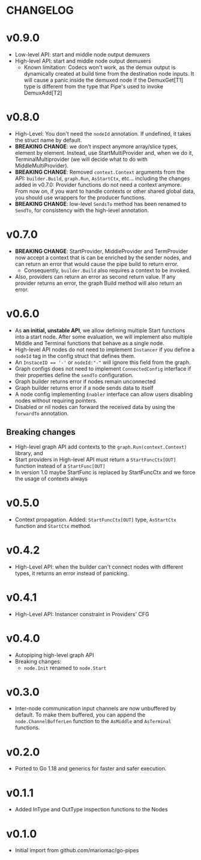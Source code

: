 # CHANGELOG

# v0.9.0

* Low-level API: start and middle node output demuxers
* High-level API: start and middle node output demuxers
  * Known limitation: Codecs won't work, as the demux output is dynamically
    created at build time from the destination node inputs. It will cause
    a panic inside the demuxed node if the DemuxGet[T1] type is different
    from the type that Pipe's used to invoke DemuxAdd[T2]

# v0.8.0

* High-Level: You don't need the `nodeId` annotation. If undefined, it takes the struct name
  by default.
* **BREAKING CHANGE**: we don't inspect anymore array/slice types, element by element. Instead,
  use StartMultiProvider and, when we do it, TerminalMultiprovider (we will decide what to do with
  MiddleMultiProvider).
* **BREAKING CHANGE**: Removed `context.Context` arguments from the API: `builder.Build`, `graph.Run`,
  `AsStartCtx`, etc... including the changes added in v0.7.0: Provider functions do not need a context anymore.
  From now on, if you want to handle contexts or other shared global data, you should use wrappers
  for the producer functions.
* **BREAKING CHANGE**: low-level `SendsTo` method has been renamed to `SendTo`, for consistency
  with the high-level annotation.

# v0.7.0
* **BREAKING CHANGE**: StartProvider, MiddleProvider and TermProvider now accept a context that is
  can be enriched by the sender nodes, and can return an error that would cause the pipe build
  to return error.
  - Consequently, `builder.Build` also requires a context to be invoked.
* Also, providers can return an error as second return value. If any provider
  returns an error, the graph Build method will also return an error.

# v0.6.0
* As **an initial, unstable API**, we allow defining multiple Start functions into a start node.
  After some evaluation, we will implement also multiple MIddle and Terminal functions that behave
  as a single node.
* High-level API nodes do not need to implement `Instancer` if you define a `nodeId` tag in the
  config struct that defines them.
* An `InstaceID == '-'` or `nodeId:"-"` will ignore this field from the graph.
* Graph configs does not need to implement `ConnectedConfig` interface if their properties define the
  `sendTo` configuration.
* Graph builder returns error if nodes remain unconnected
* Graph builder returns error if a node sends data to itself
* A node config implementing `Enabler` interface can allow users disabling nodes without requiring pointers.
* Disabled or nil nodes can forward the received data by using the `forwardTo` annotation.

## Breaking changes
* High-level graph API add contexts to the `graph.Run(context.Context)` library, and
* Start providers in High-level API must return a `StartFuncCtx[OUT]` function instead of a
  `StartFunc[OUT]`
* In version 1.0 maybe StartFunc is replaced by StartFuncCtx and we force the usage of contexts always


# v0.5.0
* Context propagation. Added: `StartFuncCtx[OUT]` type, `AsStartCtx` function and `StartCtx` method.

# v0.4.2
* High-Level API: when the builder can't connect nodes with different types, it returns
  an error instead of panicking.
# v0.4.1
* High-Level API: Instancer constraint in Providers' CFG

# v0.4.0

* Autopiping high-level graph API
* Breaking changes:
    - `node.Init` renamed to `node.Start`

# v0.3.0

* Inter-node communication input channels are now unbuffered by default. To make them buffered,
  you can append the `node.ChannelBufferLen` function to the `AsMiddle` and `AsTerminal` functions.

# v0.2.0

* Ported to Go 1.18 and generics for faster and safer execution.

# v0.1.1

* Added InType and OutType inspection functions to the Nodes

# v0.1.0

* Initial import from github.com/mariomac/go-pipes
